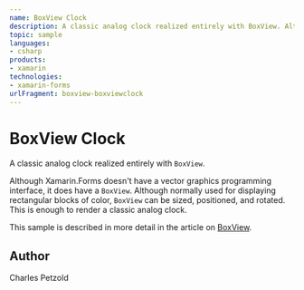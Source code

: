 ```yaml
---
name: BoxView Clock
description: A classic analog clock realized entirely with BoxView. Although Xamarin.Forms doesn't have a vector graphics programming interface, it does have a BoxView. Although normally used for displaying rectangular blocks of color, BoxView can be sized, positioned, and rotated. This is enough to render a classic analog clock. This sample is described in more detail in the article on BoxView.
topic: sample
languages:
- csharp
products:
- xamarin
technologies:
- xamarin-forms
urlFragment: boxview-boxviewclock
---
```

BoxView Clock
======

A classic analog clock realized entirely with `BoxView`. 

Although Xamarin.Forms doesn't have a vector graphics programming interface, it does have a `BoxView`. Although normally used for displaying rectangular blocks of color, `BoxView` can be sized, positioned, and rotated. This is enough to render a classic analog clock.

This sample is described in more detail in the article on [BoxView](/guides/xamarin-forms/user-interface/boxview/).

Author
------

Charles Petzold
